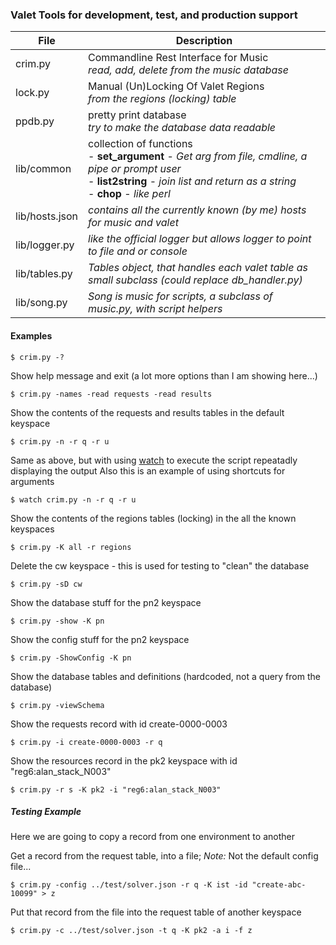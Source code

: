 ### Valet Tools for development, test, and production support

|File| Description |
|---|---|
|crim.py|Commandline Rest Interface for Music<br>*read, add, delete from the music database*|
|lock.py|Manual (Un)Locking Of Valet Regions<br>*from the regions (locking) table*|
|ppdb.py|pretty print database<br>*try to make the database data readable*|
|lib/common|collection of functions<br>- **set_argument** - *Get arg from file, cmdline, a pipe or prompt user*<br>- **list2string** - *join list and return as a string*<br>- **chop** - *like perl*|
|lib/hosts.json|*contains all the currently known (by me) hosts for music and valet*|
|lib/logger.py|*like the official logger but allows logger to point to file and or console*|
|lib/tables.py|*Tables object, that handles each valet table as small subclass (could replace db_handler.py)*|
|lib/song.py|*Song is music for scripts, a subclass of music.py, with script helpers*|

#### Examples
`$ crim.py -?`

Show help message and exit (a lot more options than I am showing here...)

`$ crim.py -names -read requests -read results`

Show the contents of the requests and results tables in the default keyspace

`$ crim.py -n -r q -r u`

Same as above, but with using [watch](https://linux.die.net/man/1/watch "watch(1) - Linux man page") to execute the script repeatadly displaying the output
Also this is an example of using shortcuts for arguments

`$ watch crim.py -n -r q -r u`

Show the contents of the regions tables (locking) in the all the known keyspaces

`$ crim.py -K all -r regions`

Delete the cw keyspace - this is used for testing to "clean" the database

`$ crim.py -sD cw`

Show the database stuff for the pn2 keyspace

`$ crim.py -show -K pn`

Show the config stuff for the pn2 keyspace

`$ crim.py -ShowConfig -K pn`

Show the database tables and definitions (hardcoded, not a query from the database)

`$ crim.py -viewSchema`

Show the requests record with id create-0000-0003 

`$ crim.py -i create-0000-0003 -r q`

Show the resources record in the pk2 keyspace with id "reg6:alan_stack_N003"

`$ crim.py -r s -K pk2 -i "reg6:alan_stack_N003"`

##### Testing Example

Here we are going to copy a record from one environment to another

Get a record from the request table, into a file; *Note:* Not the default config file...

`$ crim.py -config ../test/solver.json -r q -K ist -id "create-abc-10099" > z`

Put that record from the file into the request table of another keyspace 

`$ crim.py -c ../test/solver.json -t q -K pk2 -a i -f z`

